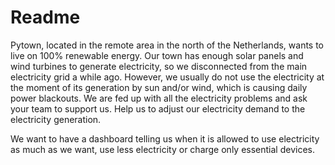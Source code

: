 # Readme

Pytown, located in the remote area in the north of the Netherlands, wants to live on 100% renewable energy. Our town has enough solar panels and wind turbines to generate electricity, so we disconnected from the main electricity grid a while ago. However, we usually do not use the electricity at the moment of its generation by sun and/or wind, which is causing daily power blackouts. We are fed up with all the electricity problems and ask your team to support us. Help us to adjust our electricity demand to the electricity generation.

We want to have a dashboard telling us when it is allowed to use electricity as much as we want, use less electricity or charge only essential devices.
